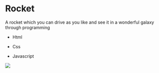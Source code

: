 # Rocket

A rocket which you can drive as you like and see it in a wonderful galaxy through programming

- Html

- Css

- Javascript

<img src="https://i.imgur.com/UIVm9MG.jpg" />
